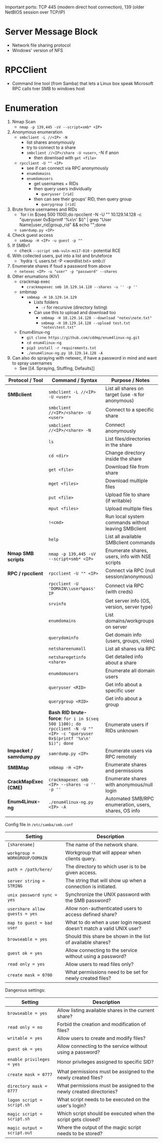 Important ports: TCP 445 (modern direct host connection), 139 (older NetBIOS session over TCP/IP)
# Server Message Block
- Network file sharing protocol
- Windows' version of NFS

# RPCClient
- Command line tool (from Samba) that lets a Linux box speak Microsoft RPC calls tver SMB to windows host

# Enumeration
1. Nmap Scan
	- `nmap -p 139,445 -sV --script=smb* <IP>`
2. Anonymous enumeration
	- `smbclient -L //<IP> -N`
		- list shares anonymously
		- try to connect to a share
		- `smbclient //<IP>/share -U <user>`, -N if anon
			- then download with `get <file>`
	- `rpcclient -U "" <IP>`
		- see if can connect via RPC anonymously
		- `enumdomains`
		- `enumdomusers`
			- get usernames + RIDs
			- then query users individually
				- `queryuser [rid]`
			- then can see their groups' RID, then query group
				- `querygroup [rid]`
3. Brute force usernames and RIDs
	- `for i in $(seq 500 1100);do rpcclient -N -U "" 10.129.14.128 -c "queryuser 0x$(printf '%x\n' $i)" | grep "User Name\|user_rid\|group_rid" && echo "";done
	- `samrdump.py <IP>`
4. Check guest access
	- `smbmap -H <IP> -u guest -p ""`
5. If SMBv1
	- check `--script smb-vuln-ms17-010` - potential RCE
6. With collected users, put into a list and bruteforce 
	- `hydra -L users.txt -P <wordlist.txt> smb://<IP>
7. Enumerate shares if foud a password from above
	- `netexec <IP> -u "user" -p "password" --shares`
8. Other enumations (KIV)
	- crackmap exec
		- `crackmapexec smb 10.129.14.128 --shares -u '' -p ''`
	- smbmap
		- `smbmap -H 10.129.14.129`
			- Lists folders
				- `-r` for recursive (directory listing)
			- Can use this to upload and download too
				- `smbmap -H 10.129.14.128 --download "notes\note.txt"`
				- `smbmap -H 10.129.14.128 --upload test.txt "notes\test.txt"`
	- Enum4linux-ng
		- `git clone https://github.com/cddmp/enum4linux-ng.git`
		- `cd enum4linux-ng`
		- `pip3 install -r requirements.txt`
		- `./enum4linux-ng.py 10.129.14.128 -A`
9. Can also do spraying with netexec, if have a password in mind and want to spray usernames
	- See [[4. Spraying, Stuffing, Defaults]]


| **Protocol / Tool**        | **Command / Syntax**                                                                                                        | **Purpose / Notes**                                   |
| -------------------------- | --------------------------------------------------------------------------------------------------------------------------- | ----------------------------------------------------- |
| **SMBclient**              | `smbclient -L //<IP> -U <user>`                                                                                             | List all shares on target (use `-N` for anonymous)    |
|                            | `smbclient //<IP>/<share> -U <user>`                                                                                        | Connect to a specific share                           |
|                            | `smbclient //<IP>/<share> -N`                                                                                               | Connect anonymously                                   |
|                            | `ls`                                                                                                                        | List files/directories in the share                   |
|                            | `cd <dir>`                                                                                                                  | Change directory inside the share                     |
|                            | `get <file>`                                                                                                                | Download file from share                              |
|                            | `mget <files>`                                                                                                              | Download multiple files                               |
|                            | `put <file>`                                                                                                                | Upload file to share (if writable)                    |
|                            | `mput <files>`                                                                                                              | Upload multiple files                                 |
|                            | `!<cmd>`                                                                                                                    | Run local system commands without leaving SMBclient   |
|                            | `help`                                                                                                                      | List all available SMBclient commands                 |
| **Nmap SMB scripts**       | `nmap -p 139,445 -sV --script=smb* <IP>`                                                                                    | Enumerate shares, users, info with NSE scripts        |
| **RPC / rpcclient**        | `rpcclient -U "" <IP>`                                                                                                      | Connect via RPC (null session/anonymous)              |
|                            | `rpcclient -U 'DOMAIN\\user%pass' IP`                                                                                       | Connect via RPC (with creds)                          |
|                            | `srvinfo`                                                                                                                   | Get server info (OS, version, server type)            |
|                            | `enumdomains`                                                                                                               | List domains/workgroups on server                     |
|                            | `querydominfo`                                                                                                              | Get domain info (users, groups, roles)                |
|                            | `netshareenumall`                                                                                                           | List all shares via RPC                               |
|                            | `netsharegetinfo <share>`                                                                                                   | Get detailed info about a share                       |
|                            | `enumdomusers`                                                                                                              | Enumerate all domain users                            |
|                            | `queryuser <RID>`                                                                                                           | Get info about a specific user                        |
|                            | `querygroup <RID>`                                                                                                          | Get info about a group                                |
|                            | **Bash RID brute-force**: `for i in $(seq 500 1100); do rpcclient -N -U "" <IP> -c "queryuser 0x$(printf '%x\n' $i)"; done` | Enumerate users if RIDs unknown                       |
| **Impacket / samrdump.py** | `samrdump.py <IP>`                                                                                                          | Enumerate users via RPC remotely                      |
| **SMBMap**                 | `smbmap -H <IP>`                                                                                                            | Enumerate shares and permissions                      |
| **CrackMapExec (CME)**     | `crackmapexec smb <IP> --shares -u '' -p ''`                                                                                | Enumerate shares with anonymous/null login            |
| **Enum4Linux-ng**          | `./enum4linux-ng.py <IP> -A`                                                                                                | Automated SMB/RPC enumeration, users, shares, OS info |
|                            |                                                                                                                             |                                                       |


Config file in `/etc/samba/smb.conf`


| **Setting**                    | **Description**                                                       |
| ------------------------------ | --------------------------------------------------------------------- |
| `[sharename]`                  | The name of the network share.                                        |
| `workgroup = WORKGROUP/DOMAIN` | Workgroup that will appear when clients query.                        |
| `path = /path/here/`           | The directory to which user is to be given access.                    |
| `server string = STRING`       | The string that will show up when a connection is initiated.          |
| `unix password sync = yes`     | Synchronize the UNIX password with the SMB password?                  |
| `usershare allow guests = yes` | Allow non-authenticated users to access defined share?                |
| `map to guest = bad user`      | What to do when a user login request doesn't match a valid UNIX user? |
| `browseable = yes`             | Should this share be shown in the list of available shares?           |
| `guest ok = yes`               | Allow connecting to the service without using a password?             |
| `read only = yes`              | Allow users to read files only?                                       |
| `create mask = 0700`           | What permissions need to be set for newly created files?              |
Dangerous settings:

| **Setting**                 | **Description**                                                     |
| --------------------------- | ------------------------------------------------------------------- |
| `browseable = yes`          | Allow listing available shares in the current share?                |
| `read only = no`            | Forbid the creation and modification of files?                      |
| `writable = yes`            | Allow users to create and modify files?                             |
| `guest ok = yes`            | Allow connecting to the service without using a password?           |
| `enable privileges = yes`   | Honor privileges assigned to specific SID?                          |
| `create mask = 0777`        | What permissions must be assigned to the newly created files?       |
| `directory mask = 0777`     | What permissions must be assigned to the newly created directories? |
| `logon script = script.sh`  | What script needs to be executed on the user's login?               |
| `magic script = script.sh`  | Which script should be executed when the script gets closed?        |
| `magic output = script.out` | Where the output of the magic script needs to be stored?            |

